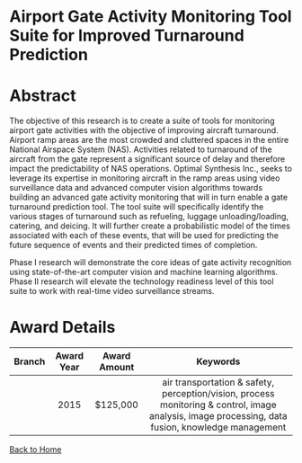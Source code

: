 
Airport Gate Activity Monitoring Tool Suite for Improved Turnaround Prediction
==============================================================================

# Abstract


The objective of this research is to create a suite of tools for monitoring airport gate activities with the objective of improving aircraft turnaround. Airport ramp areas are the most crowded and cluttered spaces in the entire National Airspace System (NAS). Activities related to turnaround of the aircraft from the gate represent a significant source of delay and therefore impact the predictability of NAS operations. Optimal Synthesis Inc., seeks to leverage its expertise in monitoring aircraft in the ramp areas using video surveillance data and advanced computer vision algorithms towards building an advanced gate activity monitoring that will in turn enable a gate turnaround prediction tool. The tool suite will specifically identify the various stages of turnaround such as refueling, luggage unloading/loading, catering, and deicing. It will further create a probabilistic model of the times associated with each of these events, that will be used for predicting the future sequence of events and their predicted times of completion.

Phase I research will demonstrate the core ideas of gate activity recognition using state-of-the-art computer vision and machine learning algorithms. Phase II research will elevate the technology readiness level of this tool suite to work with real-time video surveillance streams.  

# Award Details

|Branch|Award Year|Award Amount|Keywords|
| :---: | :---: | :---: | :---: |
||2015|$125,000|air transportation & safety, perception/vision, process monitoring & control, image analysis, image processing, data fusion, knowledge management|
  
  


[Back to Home](https://github.com/chrischow/dod_sbir_awards/Reports/JT/#223)